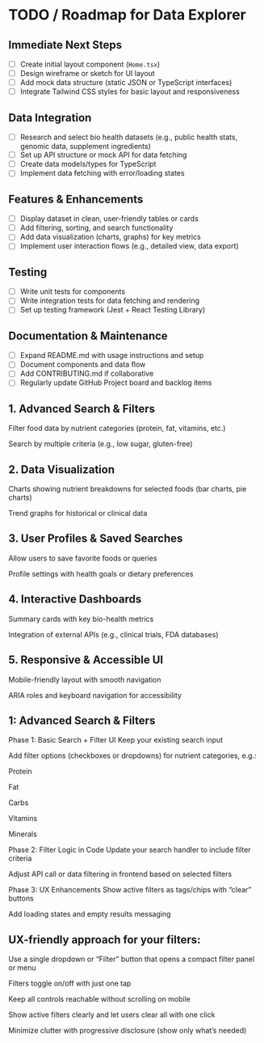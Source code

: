 # TODO / Roadmap for Data Explorer

## Immediate Next Steps
- [ ] Create initial layout component (`Home.tsx`)
- [ ] Design wireframe or sketch for UI layout
- [ ] Add mock data structure (static JSON or TypeScript interfaces)
- [ ] Integrate Tailwind CSS styles for basic layout and responsiveness

## Data Integration
- [ ] Research and select bio health datasets (e.g., public health stats, genomic data, supplement ingredients)
- [ ] Set up API structure or mock API for data fetching
- [ ] Create data models/types for TypeScript
- [ ] Implement data fetching with error/loading states

## Features & Enhancements
- [ ] Display dataset in clean, user-friendly tables or cards
- [ ] Add filtering, sorting, and search functionality
- [ ] Add data visualization (charts, graphs) for key metrics
- [ ] Implement user interaction flows (e.g., detailed view, data export)

## Testing
- [ ] Write unit tests for components
- [ ] Write integration tests for data fetching and rendering
- [ ] Set up testing framework (Jest + React Testing Library)

## Documentation & Maintenance
- [ ] Expand README.md with usage instructions and setup
- [ ] Document components and data flow
- [ ] Add CONTRIBUTING.md if collaborative
- [ ] Regularly update GitHub Project board and backlog items

## 1. Advanced Search & Filters
Filter food data by nutrient categories (protein, fat, vitamins, etc.)

Search by multiple criteria (e.g., low sugar, gluten-free)

## 2. Data Visualization
Charts showing nutrient breakdowns for selected foods (bar charts, pie charts)

Trend graphs for historical or clinical data

## 3. User Profiles & Saved Searches
Allow users to save favorite foods or queries

Profile settings with health goals or dietary preferences

## 4. Interactive Dashboards
Summary cards with key bio-health metrics

Integration of external APIs (e.g., clinical trials, FDA databases)

## 5. Responsive & Accessible UI
Mobile-friendly layout with smooth navigation

ARIA roles and keyboard navigation for accessibility

## 1: Advanced Search & Filters
Phase 1: Basic Search + Filter UI
Keep your existing search input

Add filter options (checkboxes or dropdowns) for nutrient categories, e.g.:

Protein

Fat

Carbs

Vitamins

Minerals

Phase 2: Filter Logic in Code
Update your search handler to include filter criteria

Adjust API call or data filtering in frontend based on selected filters

Phase 3: UX Enhancements
Show active filters as tags/chips with “clear” buttons

Add loading states and empty results messaging
## UX-friendly approach for your filters:
Use a single dropdown or “Filter” button that opens a compact filter panel or menu

Filters toggle on/off with just one tap

Keep all controls reachable without scrolling on mobile

Show active filters clearly and let users clear all with one click

Minimize clutter with progressive disclosure (show only what’s needed)